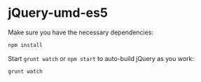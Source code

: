 # jQuery-umd-es5

Make sure you have the necessary dependencies:

```bash
npm install
```

Start `grunt watch` or `npm start` to auto-build jQuery as you work:

```bash
grunt watch
```
